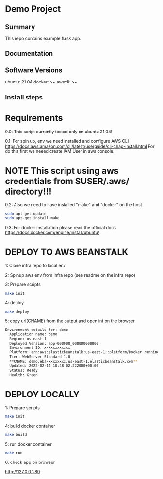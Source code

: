 Demo Project
==============================

Summary
---------
This repo contains example flask app.

Documentation
-------------

Software Versions
---------
ubuntu: 21.04
docker: >~
awscli: >~

Install steps
-------------------
# Requirements

0.0: This script currently tested only on ubuntu 21.04!

0.1: For spin up, env we need installed and configure AWS CLI
https://docs.aws.amazon.com/cli/latest/userguide/cli-chap-install.html
For do this first we neeed create IAM User in aws console.

# NOTE This script using aws credentials from $USER/.aws/ directory!!!

0.2:
Also we need to have installed "make" and "docker" on the host

```sh
sudo apt-get update
sudo apt-get install make
````

0.3:
For docker installation please read the official docs 
https://docs.docker.com/engine/install/ubuntu/

# DEPLOY TO AWS BEANSTALK

1: Clone infra repo to local env

2: Spinup aws env from infra repo (see readme on the infra repo)

3: Prepare scripts

```sh
make init
```

4: deploy

```sh
make deploy
```

5: copy url(CNAME) from the output and open int on the browser

```sh
Environment details for: demo
  Application name: demo
  Region: us-east-1
  Deployed Version: app-000000_000000000000
  Environment ID: x-xxxxxxxxxx
  Platform: arn:aws:elasticbeanstalk:us-east-1::platform/Docker running on 64bit Amazon Linux 2/3.4.11
  Tier: WebServer-Standard-1.0
  **CNAME: demo.eba-xxxxxxxx.us-east-1.elasticbeanstalk.com**
  Updated: 2022-02-14 10:48:02.222000+00:00
  Status: Ready
  Health: Green
```

# DEPLOY LOCALLY
1: Prepare scripts

```sh
make init
```

4: build docker container

```sh
make build
```

5: run docker container

```sh
make run
```

6: check app on browser

http://127.0.0.1:80
